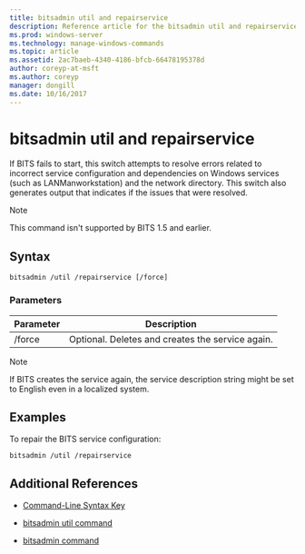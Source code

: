 ```yaml
---
title: bitsadmin util and repairservice
description: Reference article for the bitsadmin util and repairservice command, which fixes known issues in various versions of BITS service.
ms.prod: windows-server
ms.technology: manage-windows-commands
ms.topic: article
ms.assetid: 2ac7baeb-4340-4186-bfcb-66478195378d
author: coreyp-at-msft
ms.author: coreyp
manager: dongill
ms.date: 10/16/2017
---
```


# bitsadmin util and repairservice

If BITS fails to start, this switch attempts to resolve errors related to incorrect service configuration and dependencies on Windows services (such as LANManworkstation) and the network directory. This switch also generates output that indicates if the issues that were resolved.

> [!NOTE]
> This command isn't supported by BITS 1.5 and earlier.

## Syntax

```
bitsadmin /util /repairservice [/force]
```

### Parameters

| Parameter | Description |
| --------- | ----------- |
| /force | Optional. Deletes and creates the service again.|

> [!NOTE]
> If BITS creates the service again, the service description string might be set to English even in a localized system.

## Examples

To repair the BITS service configuration:

```
bitsadmin /util /repairservice
```

## Additional References

- [Command-Line Syntax Key](command-line-syntax-key.md)

- [bitsadmin util command](bitsadmin-util.md)

- [bitsadmin command](bitsadmin.md)
